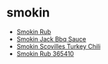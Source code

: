 # smokin

 * [Smokin Rub](../../index/s/smokin-rub-365410.json)
 * [Smokin Jack Bbq Sauce](../../index/s/smokin-jack-bbq-sauce.json)
 * [Smokin Scovilles Turkey Chili](../../index/s/smokin-scovilles-turkey-chili.json)
 * [Smokin Rub 365410](../../index/s/smokin-rub-365410.json)
